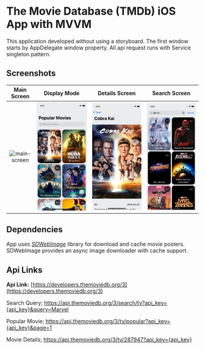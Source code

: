 # The Movie Database (TMDb) iOS App with MVVM
This application developed without using a storyboard. The first window starts by AppDelegate window property. All api request runs with Service singleton pattern.

## Screenshots
| Main Screen      | Display Mode      | Details Screen      | Search Screen      | 
|:----------------:|:-----------------:|:-------------------:|:------------------:|
| ![main-screen][] | ![display-mode][] | ![details-screen][] | ![search-screen][] |

## Dependencies
App uses *[SDWebImage](https://github.com/SDWebImage/SDWebImage)* library for download and cache movie posters. SDWebImage provides an async image downloader with cache support.

## Api Links
**Api Link:** [https://developers.themoviedb.org/3](https://developers.themoviedb.org/3)

Search Query;
https://api.themoviedb.org/3/search/tv?api_key={api_key}&query=Marvel

Popular Movie;
https://api.themoviedb.org/3/tv/popular?api_key={api_key}&page=1

Movie Details;
https://api.themoviedb.org/3/tv/287947?api_key={api_key}

[main-screen]: https://github.com/perpeer/TheMovieDatabaseAPI/blob/main/previews/preview.gif?raw=true
[display-mode]: https://github.com/perpeer/TheMovieDatabaseAPI/blob/main/previews/home.png?raw=true
[details-screen]: https://github.com/perpeer/TheMovieDatabaseAPI/blob/main/previews/detail.png?raw=true
[search-screen]: https://github.com/perpeer/TheMovieDatabaseAPI/blob/main/previews/search.png?raw=true
